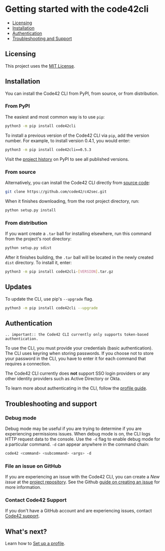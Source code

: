 # Getting started with the code42cli

* [Licensing](#licensing)
* [Installation](#installation)
* [Authentication](#authentication)
* [Troubleshooting and Support](#troubleshooting-and-support)

## Licensing

This project uses the [MIT License](https://github.com/code42/c42sec/blob/master/LICENSE.md).

## Installation

You can install the Code42 CLI from PyPI, from source, or from distribution.

### From PyPI

The easiest and most common way is to use `pip`:

```bash
python3 -m pip install code42cli
```

To install a previous version of the Code42 CLI via `pip`, add the version number. For example, to install version
0.4.1, you would enter:

```bash
python3 -m pip install code42cli==0.5.3
```

Visit the [project history](https://pypi.org/project/code42cli/#history) on PyPI to see all published versions.

### From source

Alternatively, you can install the Code42 CLI directly from [source code](https://github.com/code42/c42sec):

```bash
git clone https://github.com/code42/c42sec.git
```

When it finishes downloading, from the root project directory, run:

```bash
python setup.py install
```

### From distribution

If you want create a `.tar` ball for installing elsewhere, run this command from the project's root directory:

```bash
python setup.py sdist
```

After it finishes building, the `.tar` ball will be located in the newly created `dist` directory. To install it, enter:

```bash
python3 -m pip install code42cli-[VERSION].tar.gz
```

## Updates

To update the CLI, use pip's `--upgrade` flag.

```bash
python3 -m pip install code42cli --upgrade
```

## Authentication

```eval_rst
.. important:: the Code42 CLI currently only supports token-based authentication.
```

To use the CLI, you must provide your credentials (basic authentication). The CLI uses keyring when storing passwords. 
If you choose not to store your password in the CLI, you have to enter it for each command that requires a connection.

The Code42 CLI currently does **not** support SSO login providers or any other identity providers such as Active 
Directory or Okta.

To learn more about authenticating in the CLI, follow the [profile guide](profile.md).

## Troubleshooting and support

### Debug mode

Debug mode may be useful if you are trying to determine if you are experiencing permissions issues. When debug mode is
on, the CLI logs HTTP request data to the console. Use the `-d` flag to enable debug mode for a particular command. 
`-d` can appear anywhere in the command chain:

```bash
code42 <command> <subcommand> <args> -d 
```

### File an issue on GitHub

If you are experiencing an issue with the Code42 CLI, you can create a *New issue* at the
[project repository](https://github.com/code42/c42sec/issues). See the Github 
[guide on creating an issue](https://help.github.com/en/github/managing-your-work-on-github/creating-an-issue) for more information.

### Contact Code42 Support

If you don't have a GitHub account and are experiencing issues, contact
[Code42 support](https://support.code42.com/).

## What's next?

Learn how to [Set up a profile](profile.md).
